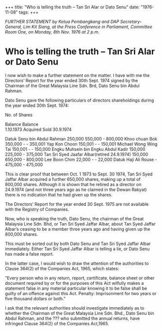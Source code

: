 +++ 
title: "Who is telling the truth – Tan Sri Alar or Dato Senu"
date: "1976-11-08"
tags:
+++

_FURTHER STATEMENT by Ketua Pembangkang and DAP Secretary-General, Lim Kit Siang, at the Press Conference in Parliament, Committee Room One, on Monday, 8th Nov. 1976 at 2 p.m._

# Who is telling the truth – Tan Sri Alar or Dato Senu

I now wish to make a further statement on the matter. I have with me the Directors’ Report for the year ended 30th Sept. 1974 signed by the Chairman of the Great Malaysia Line Sdn. Brd, Dato Senu bin Abdul Rahman.</u>

Dato Senu gave the following particulars of directors shareholdings during the year ended 30th Sept. 1974:

No. of Shares

Balance					  Balance  
1.10.1973	Acquired  Sold  30.9.1974

Datuk Senu bin Abdul Rahman				   250,000	  550,000    -    800,000
Khoo chuan Bok                            350,000      -		 -    350,001
Yap Kon Choon                            150,001       -       -    150,001
Michael Wong Wing Tai                     150,001       -       -    150,000
Engku Muhsein bin Engku Abdul Kadir         150,000    225,000    -    375,000
Tan Sri Syed Jaafar Albar(retired 24.9.1974)     150,000    650,000    -    800,000
Lee Boon Chim                             22,000      -        -     22,000
Datuk Haji Ali Rouse                          -       475,000    -    475,000

This is clear proof that between Oct. 1 1973 to Sept. 30 1974, Tan Sri Syed Jaffar Albar acquired a further 650,000 shares, making up a total of 800,000 shares. Although it is shown that he retired as a director on 24.9.1974 (and not three years ago as he claimed in the Dewan Rakyat) there is no indication that he had given up the shares.

The Directors’ Report for the year ended 30 Sept. 1975 are not available with the Registry of Companies.

Now, who is speaking the truth, Dato Senu, the chairman of the Great Malaysia Line Sdn. Bhd, or Tan Sri Syed Jaffar Albar, about Tan Syed Jaffar Albar’s ceasing to be a member three years ago and having given up the 800,000 shares.

This must be sorted out by both Dato Senu and Tan Sri Syed Jaffar Albar immediately. Either Tan Sri Syed Jaffar Albar is telling a lie, or Dato Senu has made a false report.

In the latter case, I would wish to draw the attention of the authorities to Clause 364(2) of the Companies Act, 1965, which states:

“Every person who in any return, report, certificate, balance sheet or other document  required by or for the purposes of this Act wilfully makes a statement false in any material particular knowing it to be false shall be guilty of an offence against this Act.
Penalty: Imprisonment for two years or five thousand dollars or both.” 

I ask that the relevant authorities should investigate immediately as to whether the Chairman of the Great Malaysia Line Sdn. Bhd., Dato Senu bin Abdul Rahman, and the ??? who submitted the annual returns, have infringed Clause 364(2) of the Companies Act,1965.
 
